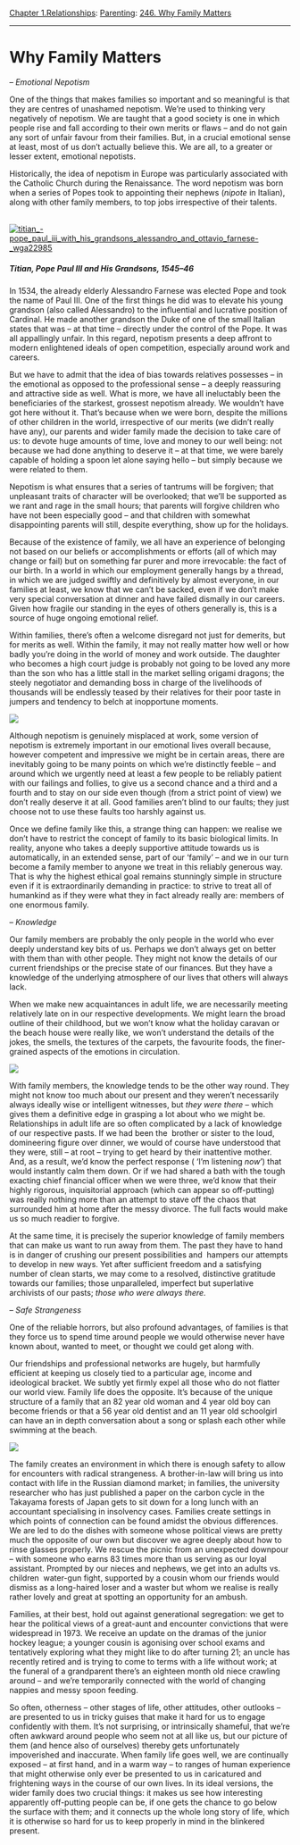 [Chapter 1.Relationships](https://www.theschooloflife.com/thebookoflife/category/relationships/): [Parenting](https://www.theschooloflife.com/thebookoflife/category/relationships/parenting/): [246. Why Family Matters](https://www.theschooloflife.com/thebookoflife/why-family-matters/)

* * *

# Why Family Matters

_– Emotional Nepotism_

One of the things that makes families so important and so meaningful is that they are centres of unashamed nepotism. We’re used to thinking very negatively of nepotism. We are taught that a good society is one in which people rise and fall according to their own merits or flaws – and do not gain any sort of unfair favour from their families. But, in a crucial emotional sense at least, most of us don’t actually believe this. We are all, to a greater or lesser extent, emotional nepotists.

Historically, the idea of nepotism in Europe was particularly associated with the Catholic Church during the Renaissance. The word nepotism was born when a series of Popes took to appointing their nephews (_nipote_ in Italian), along with other family members, to top jobs irrespective of their talents.

&nbsp;[![titian_-_pope_paul_iii_with_his_grandsons_alessandro_and_ottavio_farnese_-_wga22985](https://www.theschooloflife.com/thebookoflife/wp-content/uploads/2017/01/Titian_-_Pope_Paul_III_with_his_Grandsons_Alessandro_and_Ottavio_Farnese_-_WGA22985.jpg)](http://www.thebookoflife.org/wp-content/uploads/2017/01/Titian_-_Pope_Paul_III_with_his_Grandsons_Alessandro_and_Ottavio_Farnese_-_WGA22985.jpg)

##### Titian, _Pope Paul III and His Grandsons_, 1545–46

In 1534, the already elderly Alessandro Farnese was elected Pope and took the name of Paul III. One of the first things he did was to elevate his young grandson (also called Alessandro) to the influential and lucrative position of Cardinal. He made another grandson the Duke of one of the small Italian states that was – at that time – directly under the control of the Pope. It was all appallingly unfair. In this regard, nepotism presents a deep affront to modern enlightened ideals of open competition, especially around work and careers.

But we have to admit that the idea of bias towards relatives possesses – in the emotional as opposed to the professional sense – a deeply reassuring and attractive side as well. What is more, we have all ineluctably been the beneficiaries of the starkest, grossest nepotism already. We wouldn’t have got here without it. That’s because when we were born, despite the millions of other children in the world, irrespective of our merits (we didn’t really have any), our parents and wider family made the decision to take care of us: to devote huge amounts of time, love and money to our well being: not because we had done anything to deserve it – at that time, we were barely capable of holding a spoon let alone saying hello – but simply because we were related to them.

Nepotism is what ensures that a series of tantrums will be forgiven; that unpleasant traits of character will be overlooked; that we’ll be supported as we rant and rage in the small hours; that parents will forgive children who have not been especially good – and that children with somewhat disappointing parents will still, despite everything, show up for the holidays.

Because of the existence of family, we all have an experience of belonging not based on our beliefs or accomplishments or efforts (all of which may change or fail) but on something far purer and more irrevocable: the fact of our birth. In a world in which our employment generally hangs by a thread, in which we are judged swiftly and definitively by almost everyone, in our families at least, we know that we can’t be sacked, even if we don’t make very special conversation at dinner and have failed dismally in our careers. Given how fragile our standing in the eyes of others generally is, this is a source of huge ongoing emotional relief.

Within families, there’s often a welcome disregard not just for demerits, but for merits as well. Within the family, it may not really matter how well or how badly you’re doing in the world of money and work outside. The daughter who becomes a high court judge is probably not going to be loved any more than the son who has a little stall in the market selling origami dragons; the steely negotiator and demanding boss in charge of the livelihoods of thousands will be endlessly teased by their relatives for their poor taste in jumpers and tendency to belch at inopportune moments.

![](http://www.theartblog.org/wp-content/uploaded/2015/02/familyportrait2012.jpg)

Although nepotism is genuinely misplaced at work, some version of nepotism is extremely important in our emotional lives overall because, however competent and impressive we might be in certain areas, there are inevitably going to be many points on which we’re distinctly feeble – and around which we urgently need at least a few people to be reliably patient with our failings and follies, to give us a second chance and a third and a fourth and to stay on our side even though (from a strict point of view) we don’t really deserve it at all.&nbsp;Good families aren’t blind to our faults; they just choose not to use these faults too harshly against us.

Once we define family like this, a strange thing can happen: we realise we don’t have to restrict the concept of family to its basic biological limits. In reality, anyone who takes a deeply supportive attitude towards us is automatically, in an extended sense, part of our ‘family’ – and we in our turn become a family member to anyone we treat in this reliably generous way. That is why the highest ethical goal remains stunningly simple in structure even if it is extraordinarily demanding in practice: to strive to treat all of humankind as if they were what they in fact already really are: members of one enormous family. &nbsp;

_– Knowledge_

Our family members are probably the only people in the world who ever deeply understand key bits of us. Perhaps we don’t always get on better with them than with other people. They might not know the details of our current friendships or the precise state of our finances. But they have a knowledge of the underlying atmosphere of our lives that others will always lack.

When we make new acquaintances in adult life, we are necessarily meeting relatively late on in our respective developments. We might learn the broad outline of their childhood, but we won’t know what the holiday caravan or the beach house were really like, we won’t understand the details of the jokes, the smells, the textures of the carpets, the favourite foods, the finer-grained aspects of the emotions in circulation.

![](http://printcenter.org/88th/wp-content/uploads/2013/06/3101806727-Media-01.jpg)

With family members, the knowledge tends to be the other way round. They might not know too much about our present and they weren’t necessarily always ideally wise or intelligent witnesses, but _they were there_ – which gives them a definitive edge in grasping a lot about who we might be. Relationships in adult life are so often complicated by a lack of knowledge of our respective pasts. If we had been the &nbsp;brother or sister to the loud, domineering figure over dinner, we would of course have understood that they were, still – at root – trying to get heard by their inattentive mother. And, as a result, we’d know the perfect response ( ‘I’m listening _now_’) that would instantly calm them down. Or if we had shared a bath with the tough exacting chief financial officer when we were three, we’d know that their highly rigorous, inquisitorial approach (which can appear so off-putting) was really nothing more than an attempt to stave off the chaos that surrounded him at home after the messy divorce. The full facts would make us so much readier to forgive.

At the same time, it is precisely the superior knowledge of family members that can make us want to run away from them. The past they have to hand is in danger of crushing our present possibilities and &nbsp;hampers our attempts to develop in new ways. Yet after sufficient freedom and a satisfying number of clean starts, we may come to a resolved, distinctive gratitude towards our families; those unparalleled, imperfect but superlative archivists of our pasts; _those who were always there._

_– Safe Strangeness_

One of the reliable horrors, but also profound advantages, of families is that they force us to spend time around people we would otherwise never have known about, wanted to meet, or thought we could get along with.

Our friendships and professional networks are hugely, but harmfully efficient at keeping us closely tied to a particular age, income and ideological bracket. We subtly yet firmly expel all those who do not flatter our world view. Family life does the opposite. It’s because of the unique structure of a family that an 82 year old woman and 4 year old boy can become friends or that a 56 year old dentist and an 11 year old schoolgirl can have an in depth conversation about a song&nbsp;or splash each other while swimming at the beach.

**![](http://www.theartblog.org/wp-content/uploaded/2015/02/marshallwithchristopherandgrandparockinghorse.jpg)**

The family creates an environment in which there is enough safety to allow for encounters with radical strangeness. A brother-in-law will bring us into contact with life in the Russian diamond market; in families, the university researcher who has just published a paper on the carbon cycle in the Takayama forests of Japan gets to sit down for a long lunch with an accountant specialising in insolvency cases. Families create settings in which points of connection can be found amidst the obvious differences. We are led to do the dishes with someone whose political views are pretty much the opposite of our own but discover we agree deeply about how to rinse glasses properly. We rescue the picnic from an unexpected downpour – with someone who earns 83 times more than us serving as our loyal assistant. Prompted by our nieces and nephews, we get into an adults vs. children &nbsp;water-gun fight, supported by a cousin whom our friends would dismiss as a long-haired loser and a waster but whom we realise is really rather lovely and great at spotting an opportunity for an ambush.

Families, at their best, hold out against generational segregation: we get to hear the political views of a great-aunt and encounter convictions that were widespread in 1973. We receive an update on the dramas of the junior hockey league; a younger cousin is agonising over school exams and tentatively exploring what they might like to do after turning 21; an uncle has recently retired and is trying to come to terms with a life without work; at the funeral of a grandparent there’s an eighteen month old niece crawling around – and we’re temporarily connected with the world of changing nappies and messy spoon feeding.

So often, otherness – other stages of life, other attitudes, other outlooks – are presented to us in tricky guises that make it hard for us to engage confidently with them. It’s not surprising, or intrinsically shameful, that we’re often awkward around people who seem not at all like us, but our picture of them (and hence also of ourselves) thereby gets unfortunately impoverished and inaccurate. When family life goes well, we are continually exposed – at first hand, and in a warm way – to ranges of human experience that might otherwise only ever be presented to us in caricatured and frightening ways in the course of our own lives. In its ideal versions, the wider family does two crucial things: it makes us see how interesting apparently off-putting people can be, if one gets the chance to go below the surface with them; and it connects up the whole long story of life, which it is otherwise so hard for us to keep properly in mind in the blinkered present.
